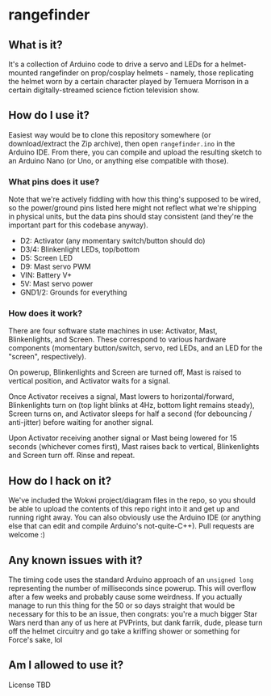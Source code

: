 # rangefinder

## What is it?

It's a collection of Arduino code to drive a servo and LEDs for a helmet-mounted rangefinder on prop/cosplay helmets - namely, those replicating the helmet worn by a certain character played by Temuera Morrison in a certain digitally-streamed science fiction television show.

## How do I use it?

Easiest way would be to clone this repository somewhere (or download/extract the Zip archive), then open `rangefinder.ino` in the Arduino IDE.  From there, you can compile and upload the resulting sketch to an Arduino Nano (or Uno, or anything else compatible with those).

### What pins does it use?

Note that we're actively fiddling with how this thing's supposed to be wired, so the power/ground pins listed here might not reflect what we're shipping in physical units, but the data pins should stay consistent (and they're the important part for this codebase anyway).

* D2: Activator (any momentary switch/button should do)
* D3/4: Blinkenlight LEDs, top/bottom
* D5: Screen LED
* D9: Mast servo PWM
* VIN: Battery V+
* 5V: Mast servo power
* GND1/2: Grounds for everything

### How does it work?

There are four software state machines in use: Activator, Mast, Blinkenlights, and Screen.  These correspond to various hardware components (momentary button/switch, servo, red LEDs, and an LED for the "screen", respectively).

On powerup, Blinkenlights and Screen are turned off, Mast is raised to vertical position, and Activator waits for a signal.

Once Activator receives a signal, Mast lowers to horizontal/forward, Blinkenlights turn on (top light blinks at 4Hz, bottom light remains steady), Screen turns on, and Activator sleeps for half a second (for debouncing / anti-jitter) before waiting for another signal.

Upon Activator receiving another signal or Mast being lowered for 15 seconds (whichever comes first), Mast raises back to vertical, Blinkenlights and Screen turn off.  Rinse and repeat.

## How do I hack on it?

We've included the Wokwi project/diagram files in the repo, so you should be able to upload the contents of this repo right into it and get up and running right away.  You can also obviously use the Arduino IDE (or anything else that can edit and compile Arduino's not-quite-C++).  Pull requests are welcome :)

## Any known issues with it?

The timing code uses the standard Arduino approach of an `unsigned long` representing the number of milliseconds since powerup.  This will overflow after a few weeks and probably cause some weirdness.  If you actually manage to run this thing for the 50 or so days straight that would be necessary for this to be an issue, then congrats: you're a much bigger Star Wars nerd than any of us here at PVPrints, but dank farrik, dude, please turn off the helmet circuitry and go take a kriffing shower or something for Force's sake, lol

## Am I allowed to use it?

License TBD
